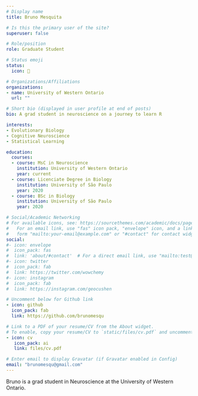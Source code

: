 ```yaml
---
# Display name
title: Bruno Mesquita

# Is this the primary user of the site?
superuser: false

# Role/position
role: Graduate Student

# Status emoji
status:
  icon: 🦖

# Organizations/Affiliations
organizations:
- name: University of Western Ontario
  url: ""

# Short bio (displayed in user profile at end of posts)
bio: A grad student in neuroscience on a journey to learn R

interests:
- Evolutionary Biology
- Cognitive Neuroscience
- Statistical Learning

education:
  courses:
  - course: MsC in Neuroscience
    institution: University of Western Ontario
    year: current
  - course: Licenciate Degree in Biology
    institution: University of São Paulo
    year: 2020
  - course: BSc in Biology
    institution: University of São Paulo
    year: 2020

# Social/Academic Networking
# For available icons, see: https://sourcethemes.com/academic/docs/page-builder/#icons
#   For an email link, use "fas" icon pack, "envelope" icon, and a link in the
#   form "mailto:your-email@example.com" or "#contact" for contact widget.
social:
#- icon: envelope
#  icon_pack: fas
#  link: 'about/#contact'  # For a direct email link, use "mailto:test@example.org".
#- icon: twitter
#  icon_pack: fab
#  link: https://twitter.com/wowchemy
#- icon: instagram
#  icon_pack: fab
#  link: https://instagram.com/geocushen

# Uncomment below for Github link
- icon: github
  icon_pack: fab
  link: https://github.com/brunomesqu

# Link to a PDF of your resume/CV from the About widget.
# To enable, copy your resume/CV to `static/files/cv.pdf` and uncomment the lines below.
- icon: cv
   icon_pack: ai
   link: files/cv.pdf

# Enter email to display Gravatar (if Gravatar enabled in Config)
email: "brunomesqu@gmail.com"
---
```


Bruno is a grad student in Neuroscience at the University of Western Ontario.
